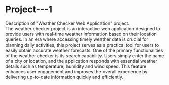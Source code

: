 # Project---1
Description of "Weather Checker Web Application" project. <br> The weather checker project is an interactive web application designed to provide users with real-time weather information based on their location queries. In an era where accessing timely weather data is crucial for planning daily activities, this project serves as a practical tool for users to easily obtain accurate weather forecasts. One of the primary functionalities of the weather checker is its search capability. Users simply enter the name of a city or location, and the application responds with essential weather details such as temperature, humidity and wind speed. This feature enhances user engagement and improves the overall experience by delivering up-to-date information quickly and efficiently. 
